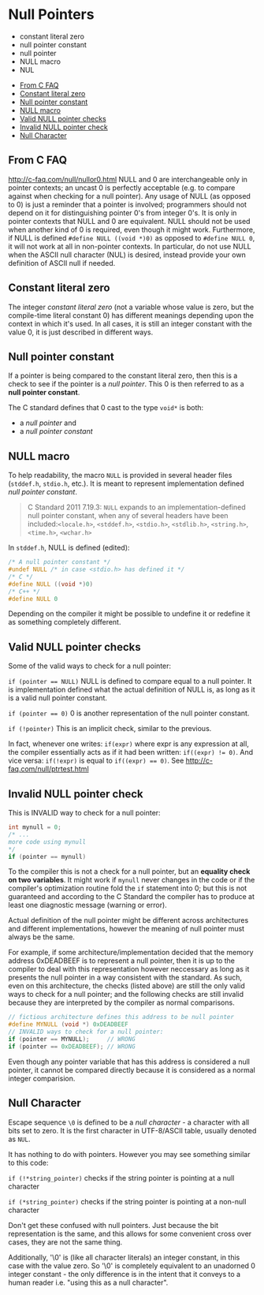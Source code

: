 # Null Pointers

- constant literal zero
- null pointer constant
- null pointer
- NULL macro
- NUL

<!-- TOC -->

- [From C FAQ](#from-c-faq)
- [Constant literal zero](#constant-literal-zero)
- [Null pointer constant](#null-pointer-constant)
- [NULL macro](#null-macro)
- [Valid NULL pointer checks](#valid-null-pointer-checks)
- [Invalid NULL pointer check](#invalid-null-pointer-check)
- [Null Character](#null-character)

<!-- /TOC -->


## From C FAQ
http://c-faq.com/null/nullor0.html
NULL and 0 are interchangeable only in pointer contexts; an uncast 0 is perfectly acceptable (e.g. to compare against when checking for a null pointer).
Any usage of NULL (as opposed to 0) is just a reminder that a pointer is involved; programmers should not depend on it for distinguishing pointer 0's from integer 0's. It is only in pointer contexts that NULL and 0 are equivalent. NULL should not be used when another kind of 0 is required, even though it might work. Furthermore, if NULL is defined `#define NULL ((void *)0)` as opposed to `#define NULL 0`, it will not work at all in non-pointer contexts. In particular, do not use NULL when the ASCII null character (NUL) is desired, instead provide your own definition of ASCII null if needed.


## Constant literal zero
The integer *constant literal zero* (not a variable whose value is zero, but the compile-time literal constant 0) has different meanings depending upon the context in which it's used. In all cases, it is still an integer constant with the value 0, it is just described in different ways.


## Null pointer constant
If a pointer is being compared to the constant literal zero, then this is a check to see if the pointer is a *null pointer*. This 0 is then referred to as a __null pointer constant__.

The C standard defines that 0 cast to the type `void*` is both:
- a *null pointer* and
- a *null pointer constant*


## NULL macro
To help readability, the macro `NULL` is provided in several header files (`stddef.h`, `stdio.h`, etc.). It is meant to represent implementation defined *null pointer constant*.

> C Standard 2011 7.19.3: `NULL` expands to an implementation-defined null pointer constant, when any of several headers have been included:`<locale.h>`, `<stddef.h>`, `<stdio.h>`, `<stdlib.h>`, `<string.h>`, `<time.h>`, `<wchar.h>`

In `stddef.h`, NULL is defined (edited):

```c
/* A null pointer constant */
#undef NULL /* in case <stdio.h> has defined it */
/* C */
#define NULL ((void *)0)
/* C++ */
#define NULL 0
```

Depending on the compiler it might be possible to undefine it or redefine it as something completely different.


## Valid NULL pointer checks
Some of the valid ways to check for a null pointer:

`if (pointer == NULL)`
NULL is defined to compare equal to a null pointer. It is implementation defined what the actual definition of NULL is, as long as it is a valid null pointer constant.

`if (pointer == 0)`
0 is another representation of the null pointer constant.

`if (!pointer)`
This is an implicit check, similar to the previous.

In fact, whenever one writes: `if(expr)` where expr is any expression at all, the compiler essentially acts as if it had been written: `if((expr) != 0)`. And vice versa: `if(!expr)` is equal to `if((expr) == 0)`.
See http://c-faq.com/null/ptrtest.html


## Invalid NULL pointer check
This is INVALID way to check for a null pointer:

```c
int mynull = 0;
/* ...
more code using mynull
*/
if (pointer == mynull)
```

To the compiler this is not a check for a null pointer, but an __equality check on two variables__. It might work if `mynull` never changes in the code or if the compiler's optimization routine fold the `if` statement into 0; but this is not guaranteed and according to the C Standard the compiler has to produce at least one diagnostic message (warning or error).

Actual definition of the null pointer might be different across architectures and different implementations, however the meaning of null pointer must always be the same.

For example, if some architecture/implementation decided that the memory address 0xDEADBEEF is to represent a null pointer, then it is up to the compiler to deal with this representation however neccessary as long as it presents the null pointer in a way consistent with the standard. As such, even on this architecture, the checks (listed above) are still the only valid ways to check for a null pointer; and the following checks are still invalid because they are interpreted by the compiler as normal comparisons.

```c
// fictious architecture defines this address to be null pointer
#define MYNULL (void *) 0xDEADBEEF
// INVALID ways to check for a null pointer:
if (pointer == MYNULL);     // WRONG
if (pointer == 0xDEADBEEF); // WRONG
```

Even though any pointer variable that has this address is considered a null pointer, it cannot be compared directly because it is considered as a normal integer comparision.


## Null Character
Escape sequence `\0` is defined to be a *null character* - a character with all bits set to zero. It is the first character in UTF-8/ASCII table, usually denoted as `NUL`.

It has nothing to do with pointers. However you may see something similar to this code:

`if (!*string_pointer)`
checks if the string pointer is pointing at a null character

`if (*string_pointer)`
checks if the string pointer is pointing at a non-null character

Don't get these confused with null pointers. Just because the bit representation is the same, and this allows for some convenient cross over cases, they are not the same thing.

Additionally, '\0' is (like all character literals) an integer constant, in this case with the value zero. So '\0' is completely equivalent to an unadorned 0 integer constant - the only difference is in the intent that it conveys to a human reader i.e. "using this as a null character".

